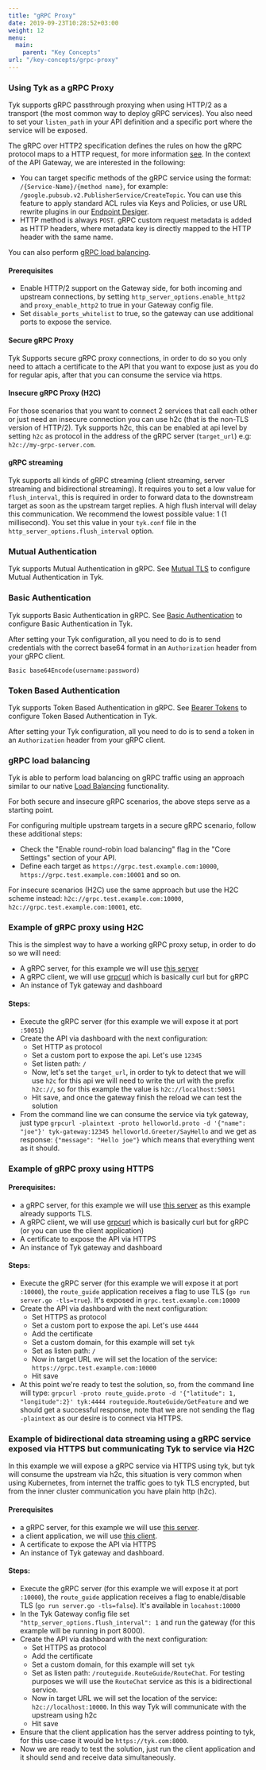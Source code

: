 ```yaml
---
title: "gRPC Proxy"
date: 2019-09-23T10:28:52+03:00
weight: 12
menu:
  main:
    parent: "Key Concepts"
url: "/key-concepts/grpc-proxy"
---
```


### Using Tyk as a gRPC Proxy

Tyk supports gRPC passthrough proxying when using HTTP/2 as a transport (the most common way to deploy gRPC services).
You also need to set your `listen_path` in your API definition and a specific port where the service will be exposed.

The gRPC over HTTP2 specification defines the rules on how the gRPC protocol maps to a HTTP request, for more information [see](https://github.com/grpc/grpc/blob/master/doc/PROTOCOL-HTTP2.md). In the context of the API Gateway, we are interested in the following:

- You can target specific methods of the gRPC service using the format: `/{Service-Name}/{method name}`, for example: `/google.pubsub.v2.PublisherService/CreateTopic`. You can use this feature to apply standard ACL rules via Keys and Policies, or use URL rewrite plugins in our [Endpoint Desiger](/docs/transform-traffic/url-rewriting/#a-name-url-rewrite-with-endpoint-designer-a-rewrite-a-url-with-the-endpoint-designer). 
- HTTP method is always `POST`.
gRPC custom request metadata is added as HTTP headers, where metadata key is directly mapped to the HTTP header with the same name. 

You can also perform [gRPC load balancing](#grpc-load-balancing).

#### Prerequisites
- Enable  HTTP/2 support on the Gateway side, for both incoming and upstream connections, by setting `http_server_options.enable_http2` and `proxy_enable_http2` to true in your Gateway config file.
- Set `disable_ports_whitelist` to true, so the gateway can use additional ports to expose the service.

#### Secure gRPC Proxy
Tyk Supports secure gRPC proxy connections, in order to do so you only need to attach a certificate to the API that you want to expose just as you do for regular apis, after that you can consume the service via https.

#### Insecure gRPC Proxy (H2C)
For those scenarios that you want to connect 2 services that call each other or just need an insecure connection you can use h2c (that is the non-TLS version of HTTP/2). Tyk supports h2c, this can be enabled at api level by setting `h2c` as protocol in the address of the gRPC server (`target_url`) e.g: `h2c://my-grpc-server.com`.

#### gRPC streaming
Tyk supports all kinds of gRPC streaming (client streaming, server streaming and bidirectional streaming). It requires you to set a low value for `flush_interval`, this is required in order to forward data to the downstream target as soon as the upstream target replies. A high flush interval will delay this communication. We recommend the lowest possible value: 1 (1 millisecond). You set this value in your `tyk.conf` file in the `http_server_options.flush_interval` option.

### Mutual Authentication
Tyk supports Mutual Authentication in gRPC. See [Mutual TLS](/docs/basic-config-and-security/security/tls-and-ssl/mutual-tls/) to configure Mutual Authentication in Tyk. 

### Basic Authentication
Tyk supports Basic Authentication in gRPC. See [Basic Authentication](/docs/basic-config-and-security/security/authentication-authorization/basic-auth/) to configure Basic Authentication in Tyk. 

After setting your Tyk configuration, all you need to do is to send credentials with the correct base64 format in an `Authorization` header from your gRPC client. 

`Basic base64Encode(username:password)`

### Token Based Authentication
Tyk supports Token Based Authentication in gRPC. See [Bearer Tokens](/docs/basic-config-and-security/security/authentication-authorization/bearer-tokens/) to configure Token Based Authentication in Tyk. 

After setting your Tyk configuration, all you need to do is to send a token in an `Authorization` header from your gRPC client.

### gRPC load balancing

Tyk is able to perform load balancing on gRPC traffic using an approach similar to our native [Load Balancing](/docs/planning-for-production/ensure-high-availability/load-balancing/) functionality.

For both secure and insecure gRPC scenarios, the above steps serve as a starting point.

For configuring multiple upstream targets in a secure gRPC scenario, follow these additional steps:

* Check the "Enable round-robin load balancing" flag in the "Core Settings" section of your API.
* Define each target as `https://grpc.test.example.com:10000`, `https://grpc.test.example.com:10001` and so on.

For insecure scenarios (H2C) use the same approach but use the H2C scheme instead: `h2c://grpc.test.example.com:10000`, `h2c://grpc.test.example.com:10001`, etc. 


### Example of gRPC proxy using H2C
This is the simplest way to have a working gRPC proxy setup, in order to do so we will need:

* A gRPC server, for this example we will use [this server](https://github.com/grpc/grpc-go/tree/master/examples/helloworld)
* A gRPC client, we will use [grpcurl](https://github.com/fullstorydev/grpcurl) which is basically curl but for gRPC
* An instance of Tyk gateway and dashboard

#### Steps:
* Execute the gRPC server (for this example we will expose it at port `:50051`)
* Create the API via dashboard with the next configuration:
    * Set HTTP as protocol
    * Set a custom port to expose the api. Let's use `12345`
    * Set listen path: `/`
    * Now, let's set the `target_url`, in order to tyk to detect that we will use `h2c` for this api we will need to write the url with the prefix `h2c://`, so for this example the value is `h2c://localhost:50051`
    * Hit save, and once the gateway finish the reload we can test the solution
* From the command line we can consume the service via tyk gateway, just type `grpcurl -plaintext -proto helloworld.proto -d '{"name": "joe"}' tyk-gateway:12345 helloworld.Greeter/SayHello` and we get as response: `{"message": "Hello joe"}` which means that everything went as it should.

### Example of gRPC proxy using HTTPS

#### Prerequisites:
* a gRPC server, for this example we will use [this server](https://github.com/grpc/grpc-go/tree/master/examples/route_guide) as this example already supports TLS.
* A gRPC client, we will use [grpcurl](https://github.com/fullstorydev/grpcurl) which is basically curl but for gRPC (or you can use the client application)
* A certificate to expose the API via HTTPS
* An instance of Tyk gateway and dashboard

#### Steps:
* Execute the gRPC server (for this example we will expose it at port `:10000`), the `route_guide` application receives a flag to use TLS (`go run server.go -tls=true`). It's exposed in `grpc.test.example.com:10000`
* Create the API via dashboard with the next configuration:
    * Set HTTPS as protocol
    * Set a custom port to expose the api. Let's use `4444`
    * Add the certificate 
    * Set a custom domain, for this example will set `tyk`
    * Set as listen path: `/`
    * Now in target URL we will set the location of the service: `https://grpc.test.example.com:10000`
    * Hit save
* At this point we're ready to test the solution, so, from the command line will type: `grpcurl -proto route_guide.proto -d '{"latitude": 1, "longitude":2}' tyk:4444 routeguide.RouteGuide/GetFeature` and we should get a successful response, note that we are not sending the flag `-plaintext` as our desire is to connect via HTTPS.

### Example of bidirectional data streaming using a gRPC service exposed via HTTPS but communicating Tyk to service via H2C

In this example we will expose a gRPC service via HTTPS using tyk, but tyk will consume the upstream via h2c, this situation is very common when using Kubernetes, from internet the traffic goes to tyk TLS encrypted, but from the inner cluster communication you have plain http (h2c).

#### Prerequisites
* a gRPC server, for this example we will use [this server](https://github.com/grpc/grpc-go/tree/master/examples/route_guide).
* a client application, we will use [this client](https://github.com/grpc/grpc-go/tree/master/examples/route_guide/client).
* A certificate to expose the API via HTTPS
* An instance of Tyk gateway and dashboard.

#### Steps:
* Execute the gRPC server (for this example we will expose it at port `:10000`), the `route_guide` application receives a flag to enable/disable TLS (`go run server.go -tls=false`). It's available in `locahost:10000`
* In the Tyk Gateway config file set `"http_server_options.flush_interval": 1`  and run the gateway (for this example will be running in port 8000).
* Create the API via dashboard with the next configuration:
    * Set HTTPS as protocol
    * Add the certificate 
    * Set a custom domain, for this example will set `tyk`
    * Set as listen path: `/routeguide.RouteGuide/RouteChat`. For testing purposes we will use the `RouteChat` service as this is a bidirectional service.
    * Now in target URL we will set the location of the service: `h2c://localhost:10000`. In this way Tyk will communicate with the upstream using h2c
    * Hit save
* Ensure that the client application has the server address pointing to tyk, for this use-case it would be `https://tyk.com:8000`.
* Now we are ready to test the solution, just run the client application and it should send and receive data simultaneously.
